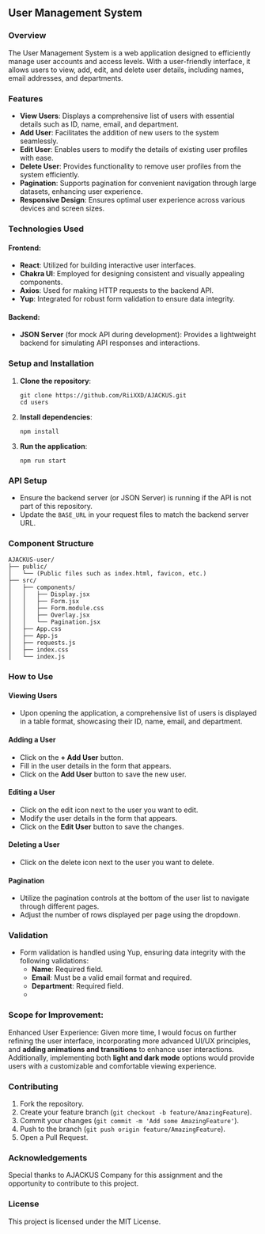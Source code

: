 

## User Management System

### Overview
The User Management System is a web application designed to efficiently manage user accounts and access levels. With a user-friendly interface, it allows users to view, add, edit, and delete user details, including names, email addresses, and departments.

### Features
- **View Users**: Displays a comprehensive list of users with essential details such as ID, name, email, and department.
- **Add User**: Facilitates the addition of new users to the system seamlessly.
- **Edit User**: Enables users to modify the details of existing user profiles with ease.
- **Delete User**: Provides functionality to remove user profiles from the system efficiently.
- **Pagination**: Supports pagination for convenient navigation through large datasets, enhancing user experience.
- **Responsive Design**: Ensures optimal user experience across various devices and screen sizes.

### Technologies Used

#### Frontend:
- **React**: Utilized for building interactive user interfaces.
- **Chakra UI**: Employed for designing consistent and visually appealing components.
- **Axios**: Used for making HTTP requests to the backend API.
- **Yup**: Integrated for robust form validation to ensure data integrity.

#### Backend:
- **JSON Server** (for mock API during development): Provides a lightweight backend for simulating API responses and interactions.

### Setup and Installation

1. **Clone the repository**:
    ```
    git clone https://github.com/RiiXXD/AJACKUS.git
    cd users
    ```

2. **Install dependencies**:
    ```
    npm install
    ```

3. **Run the application**:
    ```
    npm run start
    ```

### API Setup

- Ensure the backend server (or JSON Server) is running if the API is not part of this repository.
- Update the `BASE_URL` in your request files to match the backend server URL.

### Component Structure
```
AJACKUS-user/
├── public/
│   └── (Public files such as index.html, favicon, etc.)
├── src/
│   ├── components/
│   │   ├── Display.jsx
│   │   ├── Form.jsx
│   │   ├── Form.module.css
│   │   ├── Overlay.jsx
│   │   └── Pagination.jsx
│   ├── App.css
│   ├── App.js
│   ├── requests.js
│   ├── index.css
│   └── index.js
```

### How to Use

#### Viewing Users
- Upon opening the application, a comprehensive list of users is displayed in a table format, showcasing their ID, name, email, and department.

#### Adding a User
- Click on the **+ Add User** button.
- Fill in the user details in the form that appears.
- Click on the **Add User** button to save the new user.

#### Editing a User
- Click on the edit icon next to the user you want to edit.
- Modify the user details in the form that appears.
- Click on the **Edit User** button to save the changes.

#### Deleting a User
- Click on the delete icon next to the user you want to delete.

#### Pagination
- Utilize the pagination controls at the bottom of the user list to navigate through different pages.
- Adjust the number of rows displayed per page using the dropdown.

### Validation
- Form validation is handled using Yup, ensuring data integrity with the following validations:
    - **Name**: Required field.
    - **Email**: Must be a valid email format and required.
    - **Department**: Required field.
    - 
### Scope for Improvement:
Enhanced User Experience: Given more time, I would focus on further refining the user interface, incorporating more advanced UI/UX principles, and **adding animations and transitions** to enhance user interactions. Additionally, implementing both **light and dark mode** options would provide users with a customizable and comfortable viewing experience.

### Contributing
1. Fork the repository.
2. Create your feature branch (`git checkout -b feature/AmazingFeature`).
3. Commit your changes (`git commit -m 'Add some AmazingFeature'`).
4. Push to the branch (`git push origin feature/AmazingFeature`).
5. Open a Pull Request.

### Acknowledgements
Special thanks to AJACKUS Company for this assignment and the opportunity to contribute to this project.

### License
This project is licensed under the MIT License.
